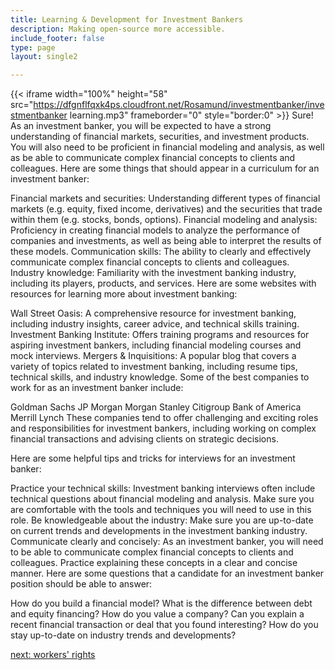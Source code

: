 ```yaml
---
title: Learning & Development for Investment Bankers
description: Making open-source more accessible.
include_footer: false
type: page
layout: single2

---
```


{{< iframe width="100%" height="58" src="https://dfgnflfqxk4ps.cloudfront.net/Rosamund/investmentbanker/investmentbanker learning.mp3" frameborder="0" style="border:0" >}}
Sure! As an investment banker, you will be expected to have a strong understanding of financial markets, securities, and investment products. You will also need to be proficient in financial modeling and analysis, as well as be able to communicate complex financial concepts to clients and colleagues. Here are some things that should appear in a curriculum for an investment banker:

Financial markets and securities: Understanding different types of financial markets (e.g. equity, fixed income, derivatives) and the securities that trade within them (e.g. stocks, bonds, options).
Financial modeling and analysis: Proficiency in creating financial models to analyze the performance of companies and investments, as well as being able to interpret the results of these models.
Communication skills: The ability to clearly and effectively communicate complex financial concepts to clients and colleagues.
Industry knowledge: Familiarity with the investment banking industry, including its players, products, and services.
Here are some websites with resources for learning more about investment banking:

Wall Street Oasis: A comprehensive resource for investment banking, including industry insights, career advice, and technical skills training.
Investment Banking Institute: Offers training programs and resources for aspiring investment bankers, including financial modeling courses and mock interviews.
Mergers & Inquisitions: A popular blog that covers a variety of topics related to investment banking, including resume tips, technical skills, and industry knowledge.
Some of the best companies to work for as an investment banker include:

Goldman Sachs
JP Morgan
Morgan Stanley
Citigroup
Bank of America Merrill Lynch
These companies tend to offer challenging and exciting roles and responsibilities for investment bankers, including working on complex financial transactions and advising clients on strategic decisions.

Here are some helpful tips and tricks for interviews for an investment banker:

Practice your technical skills: Investment banking interviews often include technical questions about financial modeling and analysis. Make sure you are comfortable with the tools and techniques you will need to use in this role.
Be knowledgeable about the industry: Make sure you are up-to-date on current trends and developments in the investment banking industry.
Communicate clearly and concisely: As an investment banker, you will need to be able to communicate complex financial concepts to clients and colleagues. Practice explaining these concepts in a clear and concise manner.
Here are some questions that a candidate for an investment banker position should be able to answer:

How do you build a financial model?
What is the difference between debt and equity financing?
How do you value a company?
Can you explain a recent financial transaction or deal that you found interesting?
How do you stay up-to-date on industry trends and developments?


<a href="https://workdojos.com/investmentbanker/rights">next: workers' rights</a>
